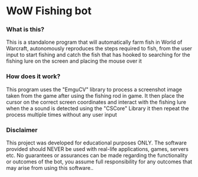 # WoW Fishing bot

### What is this?
This is a standalone program that will automatically farm fish in World of Warcraft, autonomously reproduces the steps required to fish, from the user input to start fishing and catch the fish that has hooked to searching for the fishing lure on the screen and placing the mouse over it


### How does it work?

This program uses the "EmguCV" library to process a screenshot image taken from the game after using the fishing rod in game. It then place the cursor on the correct screen coordinates and interact with the fishing lure when the a sound is detected using the "CSCore" Library
it then repeat the process multiple times without any user input

### Disclaimer
This project was developed for educational purposes ONLY.
The software provided should NEVER be used with real-life applications, games, servers etc.
No guarantees or assurances can be made regarding the functionality or outcomes of the bot, you assume full responsibility for any outcomes that may arise from using this software..
